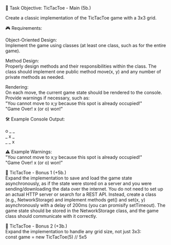 📝 Task Objective: TicTacToe - Main (5b.)

Create a classic implementation of the TicTacToe game with a 3x3 grid.

🎮 Requirements:

Object-Oriented Design:<br>
Implement the game using classes (at least one class, such as for the entire game).

Method Design:<br>
Properly design methods and their responsibilities within the class.
The class should implement one public method move(x, y) and any number of private methods as needed.

Rendering:<br>
On each move, the current game state should be rendered to the console.<br>
Provide warnings if necessary, such as:<br>
"You cannot move to x;y because this spot is already occupied!"<br>
"Game Over! x (or o) won!"<br>

🛠️ Example Console Output:

o _ _<br>
_ x _<br>
_ _ x<br>

⚠️ Example Warnings:<br>
"You cannot move to x;y because this spot is already occupied!"<br>
"Game Over! x (or o) won!"

📝 TicTacToe - Bonus 1 (+5b.)<br>
Expand the implementation to save and load the game state asynchronously, as if the state were stored on a server and you were sending/downloading the data over the internet. You do not need to set up an actual HTTP server or search for a REST API. Instead, create a class (e.g., NetworkStorage) and implement methods get() and set(x, y) asynchronously with a delay of 200ms (you can promisify setTimeout). The game state should be stored in the NetworkStorage class, and the game class should communicate with it correctly.

📝 TicTacToe - Bonus 2 (+3b.)<br>
Expand the implementation to handle any grid size, not just 3x3:<br>
const game = new TicTacToe(5) // 5x5
